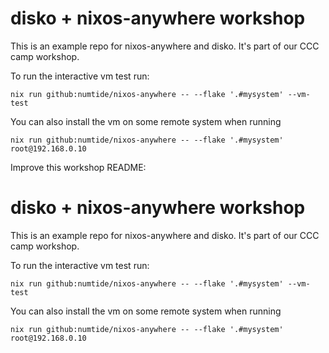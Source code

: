 # disko + nixos-anywhere workshop

This is an example repo for nixos-anywhere and disko.
It's part of our CCC camp workshop.

To run the interactive vm test run:

```
nix run github:numtide/nixos-anywhere -- --flake '.#mysystem' --vm-test
```

You can also install the vm on some remote system when running

```
nix run github:numtide/nixos-anywhere -- --flake '.#mysystem' root@192.168.0.10
```


Improve this workshop README:

# disko + nixos-anywhere workshop

This is an example repo for nixos-anywhere and disko.
It's part of our CCC camp workshop.

To run the interactive vm test run:

```
nix run github:numtide/nixos-anywhere -- --flake '.#mysystem' --vm-test
```

You can also install the vm on some remote system when running

```
nix run github:numtide/nixos-anywhere -- --flake '.#mysystem' root@192.168.0.10
```

